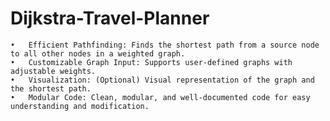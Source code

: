 Dijkstra-Travel-Planner
=======================

	•	Efficient Pathfinding: Finds the shortest path from a source node to all other nodes in a weighted graph.
	•	Customizable Graph Input: Supports user-defined graphs with adjustable weights.
	•	Visualization: (Optional) Visual representation of the graph and the shortest path.
	•	Modular Code: Clean, modular, and well-documented code for easy understanding and modification.

